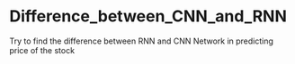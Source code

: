 # Difference_between_CNN_and_RNN
Try to find the difference between RNN and CNN Network in predicting price of the stock 
